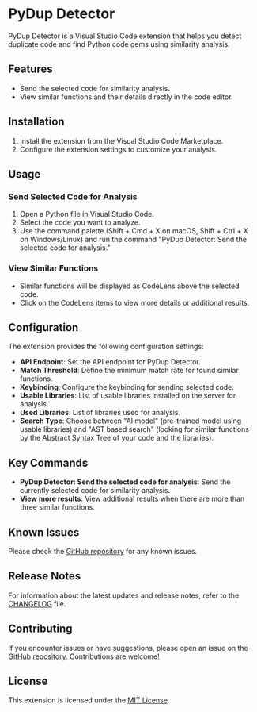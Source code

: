 # PyDup Detector

PyDup Detector is a Visual Studio Code extension that helps you detect duplicate code and find Python code gems using similarity analysis.

## Features

- Send the selected code for similarity analysis.
- View similar functions and their details directly in the code editor.

## Installation

1. Install the extension from the Visual Studio Code Marketplace.
2. Configure the extension settings to customize your analysis.

## Usage

### Send Selected Code for Analysis

1. Open a Python file in Visual Studio Code.
2. Select the code you want to analyze.
3. Use the command palette (Shift + Cmd + X on macOS, Shift + Ctrl + X on Windows/Linux) and run the command "PyDup Detector: Send the selected code for analysis."

### View Similar Functions

- Similar functions will be displayed as CodeLens above the selected code.
- Click on the CodeLens items to view more details or additional results.

## Configuration

The extension provides the following configuration settings:

- **API Endpoint**: Set the API endpoint for PyDup Detector.
- **Match Threshold**: Define the minimum match rate for found similar functions.
- **Keybinding**: Configure the keybinding for sending selected code.
- **Usable Libraries**: List of usable libraries installed on the server for analysis.
- **Used Libraries**: List of libraries used for analysis.
- **Search Type**: Choose between "AI model" (pre-trained model using usable libraries) and "AST based search" (looking for similar functions by the Abstract Syntax Tree of your code and the libraries).

## Key Commands

- **PyDup Detector: Send the selected code for analysis**: Send the currently selected code for similarity analysis.
- **View more results**: View additional results when there are more than three similar functions.

## Known Issues

Please check the [GitHub repository](https://github.com/NSzolnoki/pydup-detector/issues) for any known issues.

## Release Notes

For information about the latest updates and release notes, refer to the [CHANGELOG](https://github.com/NSzolnoki/pydup-detector/releases) file.

## Contributing

If you encounter issues or have suggestions, please open an issue on the [GitHub repository](https://github.com/NSzolnoki/pydup-detector). Contributions are welcome!

## License

This extension is licensed under the [MIT License](https://github.com/NSzolnoki/pydup-detector/blob/main/LICENSE).
